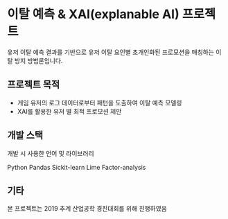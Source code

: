 # 이탈 예측 & XAI(explanable AI) 프로젝트
유저 이탈 예측 결과를 기반으로 유저 이탈 요인별 초개인화된 프로모션을 매칭하는 이탈 방지 방법론입니다.

## 프로젝트 목적

- 게임 유저의 로그 데이터로부터 패턴을 도출하여 이탈 예측 모델링
- XAI를 활용한 유저 별 최적 프로모션 제안

## 개발 스택
개발 시 사용한 언어 및 라이브러리

Python
Pandas
Sickit-learn
Lime
Factor-analysis

## 기타
본 프로젝트는 2019 추계 산업공학 경진대회를 위해 진행하였음

